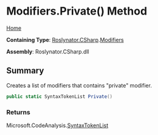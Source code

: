 <a name="_top"></a>

# Modifiers\.Private\(\) Method

[Home](../../../../README.md#_top)

**Containing Type**: [Roslynator.CSharp](../../README.md#_top)\.[Modifiers](../README.md#_top)

**Assembly**: Roslynator\.CSharp\.dll

## Summary

Creates a list of modifiers that contains "private" modifier\.

```csharp
public static SyntaxTokenList Private()
```

### Returns

Microsoft\.CodeAnalysis\.[SyntaxTokenList](https://docs.microsoft.com/en-us/dotnet/api/microsoft.codeanalysis.syntaxtokenlist)

